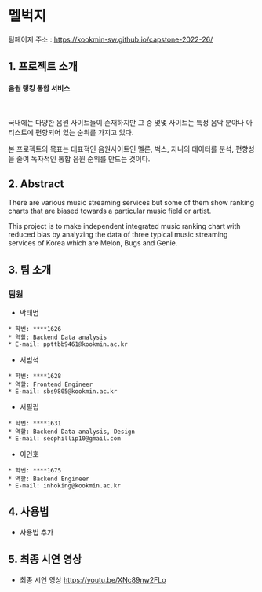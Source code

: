 # 멜벅지
  
  팀페이지 주소 : https://kookmin-sw.github.io/capstone-2022-26/
  
  
## 1. 프로젝트 소개 
#### 음원 랭킹 통합 서비스
&nbsp;

국내에는 다양한 음원 사이트들이 존재하지만 그 중 몇몇 사이트는 특정 음악 분야나 아티스트에 편향되어 있는 순위를 가지고 있다.

본 프로젝트의 목표는 대표적인 음원사이트인 멜론, 벅스, 지니의 데이터를 분석, 편향성을 줄여 독자적인 통합 음원 순위를 만드는 것이다.

  


## 2. Abstract
There are various music streaming services but some of them show ranking charts that are biased towards a particular music field or artist.

This project is to make independent integrated music ranking chart with reduced bias by analyzing the data of three typical music streaming services of Korea which are Melon, Bugs and Genie.
   
  
  
## 3. 팀 소개


### 팀원


- 박태범

 
 ```
 * 학번: ****1626
 * 역할: Backend Data analysis
 * E-mail: ppttbb9461@kookmin.ac.kr
 ```
 
 
- 서범석

 ```
 * 학번: ****1628
 * 역할: Frontend Engineer
 * E-mail: sbs9805@kookmin.ac.kr
 ```

- 서필립

 
 ```
 * 학번: ****1631
 * 역할: Backend Data analysis, Design
 * E-mail: seophillip10@gmail.com
 ```

 - 이인호
 
 
 ```
 * 학번: ****1675
 * 역할: Backend Engineer
 * E-mail: inhoking@kookmin.ac.kr
 ```
 
## 4. 사용법

  - 사용법 추가

## 5. 최종 시연 영상

  - 최종 시연 영상 
  https://youtu.be/XNc89nw2FLo
 
  


